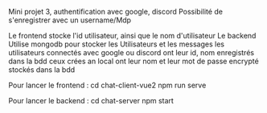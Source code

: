 Mini projet 3, authentification avec google, discord 
Possibilité de s'enregistrer avec un username/Mdp

Le frontend stocke l'id utilisateur, ainsi que le nom d'utilisateur
Le backend Utilise mongodb pour stocker les Utilisateurs et les messages
les utilisateurs connectés avec google ou discord ont leur id, nom enregistrés dans la bdd
ceux crées an local ont leur nom et leur mot de passe encrypté stockés dans la bdd

Pour lancer le frontend : 
 cd chat-client-vue2
 npm run serve

 Pour lancer le backend :
   cd chat-server
   npm start
